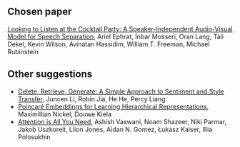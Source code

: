 ## Chosen paper

[Looking to Listen at the Cocktail Party: A Speaker-Independent Audio-Visual Model for Speech Separation](https://arxiv.org/abs/1804.03619), Ariel Ephrat, Inbar Mosseri, Oran Lang, Tali Dekel, Kevin Wilson, Avinatan Hassidim, William T. Freeman, Michael Rubinstein

## Other suggestions

* [Delete, Retrieve, Generate: A Simple Approach to Sentiment and Style Transfer](https://arxiv.org/abs/1804.06437), Juncen Li, Robin Jia, He He, Percy Liang
* [Poincaré Embeddings for Learning Hierarchical Representations](http://papers.nips.cc/paper/7213-poincare-embeddings-for-learning-hierarchical-representations), Maximillian Nickel, Douwe Kiela
* [Attention is All You Need](http://papers.nips.cc/paper/7181-attention-is-all-you-need), Ashish Vaswani, Noam Shazeer, Niki Parmar, Jakob Uszkoreit, Llion Jones, Aidan N. Gomez, Łukasz Kaiser, Illia Polosukhin
